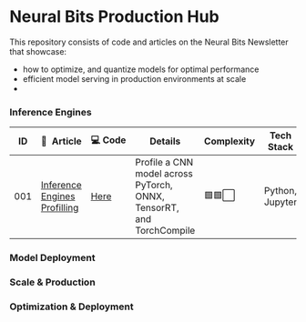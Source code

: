 # Neural Bits Production Hub
This repository consists of code and articles on the Neural Bits Newsletter that showcase:
- how to optimize, and quantize models for optimal performance
- efficient model serving in production environments at scale
- 
### Inference Engines
|ID| 📝&nbsp; Article  | 💻&nbsp;Code | Details | Complexity | Tech Stack |
|--|---------|-----------------|---------|------------|----------------------|
|001| [Inference Engines Profilling](https://neuralbits.substack.com/p/3-inference-engines-for-optimal-throughput)| [Here](https://github.com/neural-bits/production-hub/tree/main/001-inference_engines) | Profile a CNN model across PyTorch, ONNX, TensorRT, and TorchCompile | 🟩🟩⬜ |Python, Jupyter|

### Model Deployment

### Scale & Production


### Optimization & Deployment
